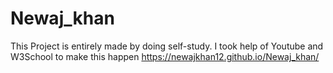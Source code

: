 # Newaj_khan
This Project is entirely made by doing self-study. I took help of Youtube and W3School to make this happen
https://newajkhan12.github.io/Newaj_khan/
